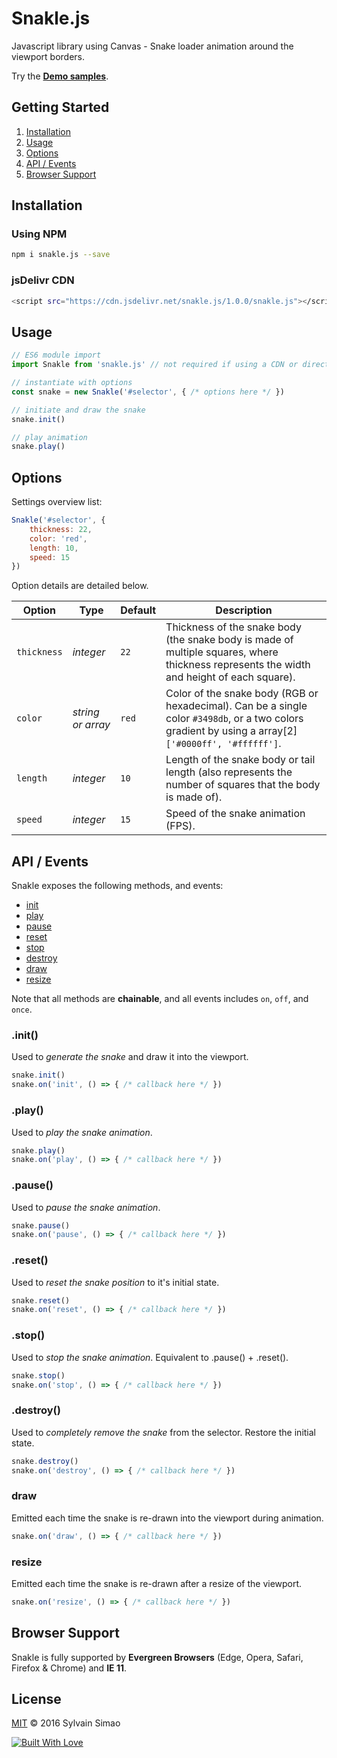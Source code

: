 # Snakle.js

Javascript library using Canvas - Snake loader animation around the viewport borders.

Try the [**Demo samples**](http://codepen.io/collection/DQKWJQ/).

## Getting Started

1. [Installation](#installation)
2. [Usage](#usage)
3. [Options](#options)
4. [API / Events](#api--events)
5. [Browser Support](#browser-support)

## Installation

### Using NPM

```bash
npm i snakle.js --save
```

### jsDelivr CDN

```bash
<script src="https://cdn.jsdelivr.net/snakle.js/1.0.0/snakle.js"></script>
```

## Usage

```javascript
// ES6 module import
import Snakle from 'snakle.js' // not required if using a CDN or directly include

// instantiate with options
const snake = new Snakle('#selector', { /* options here */ })

// initiate and draw the snake
snake.init()

// play animation
snake.play()
```

## Options

Settings overview list:

```javascript
Snakle('#selector', {
    thickness: 22,
    color: 'red',
    length: 10,
    speed: 15
})
```

Option details are detailed below.

Option | Type | Default | Description
---|---|---|---
`thickness` | *integer* | `22` | Thickness of the snake body (the snake body is made of multiple squares, where thickness represents the width and height of each square).
`color` | *string or array* | `red` | Color of the snake body (RGB or hexadecimal). Can be a single color `#3498db`, or a two colors gradient by using a array[2] `['#0000ff', '#ffffff']`.
`length` | *integer* | `10` | Length of the snake body or tail length (also represents the number of squares that the body is made of).
`speed` | *integer* | `15` | Speed of the snake animation (FPS).

## API / Events

Snakle exposes the following methods, and events:

* [init](#init)
* [play](#play)
* [pause](#pause)
* [reset](#reset)
* [stop](#stop)
* [destroy](#destroy)
* [draw](#draw)
* [resize](#resize)

Note that all methods are **chainable**, and all events includes `on`, `off`, and `once`.

### .init()

Used to _generate the snake_ and draw it into the viewport.

```javascript
snake.init()
snake.on('init', () => { /* callback here */ })
```

### .play()

Used to _play the snake animation_.

```javascript
snake.play()
snake.on('play', () => { /* callback here */ })
```

### .pause()

Used to _pause the snake animation_.

```javascript
snake.pause()
snake.on('pause', () => { /* callback here */ })
```

### .reset()

Used to _reset the snake position_ to it's initial state.

```javascript
snake.reset()
snake.on('reset', () => { /* callback here */ })
```

### .stop()

Used to _stop the snake animation_. Equivalent to .pause() + .reset().

```javascript
snake.stop()
snake.on('stop', () => { /* callback here */ })
```

### .destroy()

Used to _completely remove the snake_ from the selector. Restore the initial state.

```javascript
snake.destroy()
snake.on('destroy', () => { /* callback here */ })
```

### draw

Emitted each time the snake is re-drawn into the viewport during animation.

```javascript
snake.on('draw', () => { /* callback here */ })
```

### resize

Emitted each time the snake is re-drawn after a resize of the viewport.

```javascript
snake.on('resize', () => { /* callback here */ })
```

## Browser Support

Snakle is fully supported by **Evergreen Browsers** (Edge, Opera, Safari, Firefox & Chrome) and **IE 11**.

## License

[MIT](https://github.com/maoosi/snakle.js/blob/master/LICENSE.md) © 2016 Sylvain Simao

[![Built With Love](http://forthebadge.com/images/badges/built-with-love.svg)](http://forthebadge.com)
